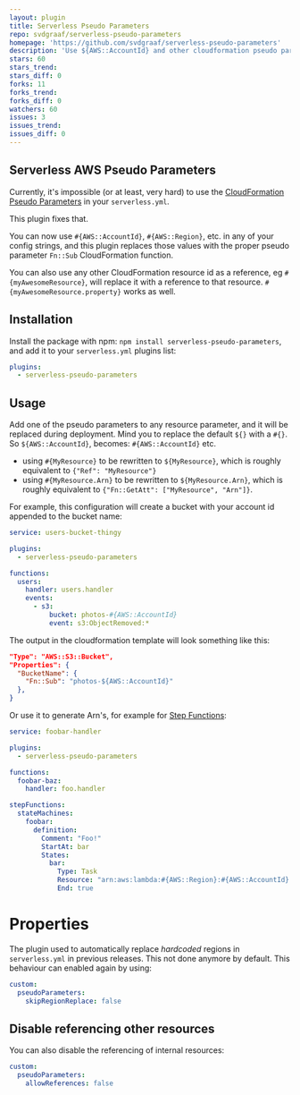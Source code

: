 ```yaml
---
layout: plugin
title: Serverless Pseudo Parameters
repo: svdgraaf/serverless-pseudo-parameters
homepage: 'https://github.com/svdgraaf/serverless-pseudo-parameters'
description: 'Use ${AWS::AccountId} and other cloudformation pseudo parameters in your serverless.yml values'
stars: 60
stars_trend: 
stars_diff: 0
forks: 11
forks_trend: 
forks_diff: 0
watchers: 60
issues: 3
issues_trend: 
issues_diff: 0
---
```



Serverless AWS Pseudo Parameters
--------------------------------

Currently, it's impossible (or at least, very hard) to use the [CloudFormation Pseudo Parameters](http://docs.aws.amazon.com/AWSCloudFormation/latest/UserGuide/pseudo-parameter-reference.html) in your `serverless.yml`.

This plugin fixes that.

You can now use `#{AWS::AccountId}`, `#{AWS::Region}`, etc. in any of your config strings, and this plugin replaces those values with the proper pseudo parameter `Fn::Sub` CloudFormation function.

You can also use any other CloudFormation resource id as a reference, eg `#{myAwesomeResource}`, will replace it with a reference to that resource. `#{myAwesomeResource.property}` works as well.

Installation
-----
Install the package with npm: `npm install serverless-pseudo-parameters`, and add it to your `serverless.yml` plugins list:

```yaml
plugins:
  - serverless-pseudo-parameters
```

Usage
-----
Add one of the pseudo parameters to any resource parameter, and it will be replaced during deployment. Mind you to replace the default `${}` with a `#{}`. So `${AWS::AccountId}`, becomes: `#{AWS::AccountId}` etc.

- using `#{MyResource}` to be rewritten to `${MyResource}`, which is roughly equivalent to `{"Ref": "MyResource"}`
- using `#{MyResource.Arn}` to be rewritten to `${MyResource.Arn}`, which is roughly equivalent to `{"Fn::GetAtt": ["MyResource", "Arn"]}`.

For example, this configuration will create a bucket with your account id appended to the bucket name:

```yaml
service: users-bucket-thingy

plugins:
  - serverless-pseudo-parameters

functions:
  users:
    handler: users.handler
    events:
      - s3:
          bucket: photos-#{AWS::AccountId}
          event: s3:ObjectRemoved:*
```

The output in the cloudformation template will look something like this:

```json
"Type": "AWS::S3::Bucket",
"Properties": {
  "BucketName": {
    "Fn::Sub": "photos-${AWS::AccountId}"
  },
}
```

Or use it to generate Arn's, for example for [Step Functions](https://www.npmjs.com/package/serverless-step-functions):

```yaml
service: foobar-handler

plugins:
  - serverless-pseudo-parameters

functions:
  foobar-baz:
    handler: foo.handler

stepFunctions:
  stateMachines:
    foobar:
      definition:
        Comment: "Foo!"
        StartAt: bar
        States:
          bar:
            Type: Task
            Resource: "arn:aws:lambda:#{AWS::Region}:#{AWS::AccountId}:function:${self:service}-${opt:stage}-foobar-baz"
            End: true
```

Properties
==========
The plugin used to automatically replace _hardcoded_ regions in `serverless.yml` in previous releases. This not done anymore by default. This behaviour can enabled again by using:

```yaml
custom:
  pseudoParameters:
    skipRegionReplace: false
```

Disable referencing other resources
-----------------------------------
You can also disable the referencing of internal resources:

```yaml
custom:
  pseudoParameters:
    allowReferences: false
```

